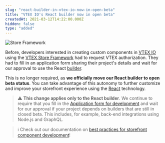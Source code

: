 ```yaml
---
slug: "react-builder-in-vtex-io-now-in-open-beta"
title: "VTEX IO's React builder now in open beta"
createdAt: 2021-03-12T14:22:00.000Z
hidden: false
type: "added"
---
```


![Store Framework](https://cdn.jsdelivr.net/gh/vtexdocs/dev-portal-content@main/images/react-builder-in-vtex-io-now-in-open-beta-0.png)

Before, developers interested in creating custom components in [VTEX IO](https://developers.vtex.com/docs/guides/vtex-io-documentation-what-is-vtex-io) using the [VTEX Store Framework](https://developers.vtex.com/docs/guides/what-is-store-framework) had to request VTEX authorization. They had to fill in an application form sharing their project's details and wait for our approval to use the React [builder](https://developers.vtex.com/docs/guides/vtex-io-documentation-builders).

This is no longer required, as **we officially move our React builder to open beta status**. You can take advantage of this autonomy to further customize and improve your storefront experience using the [React](https://reactjs.org/) technology.

> ⚠️ **This change applies only to the React builder**. We continue to require that you fill in the [Application form for development](https://developers.vtex.com/docs/guides/vtex-io-documentation-filling-the-application-form-for-development) and wait for our approval if your project depends on builders that are still in closed beta. This includes, for example, back-end integrations using Node.js and GraphQL.

> ℹ️ Check out our documentation on [best practices for storefront component development](https://developers.vtex.com/docs/guides/vtex-io-documentation-developing-custom-storefront-components)!
